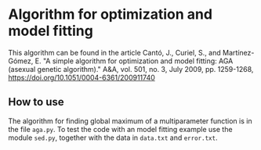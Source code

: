 # Algorithm for optimization and model fitting

This algorithm can be found in the article Cantó, J., Curiel, S., and  Martínez-Gómez, E. "A simple algorithm for optimization and model fitting: AGA (asexual genetic algorithm)." A&A, vol. 501, no. 3, July 2009, pp. 1259-1268, https://doi.org/10.1051/0004-6361/200911740

## How to use

The algorithm for finding global maximum of a multiparameter function is in the file `aga.py`. To test the code with an  model fitting example use the module `sed.py`, together with the data in `data.txt` and `error.txt`.
